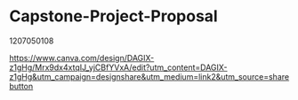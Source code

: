 # Capstone-Project-Proposal
1207050108 

https://www.canva.com/design/DAGIX-z1gHg/Mrx9dx4xtqIJ_yjCBfYVxA/edit?utm_content=DAGIX-z1gHg&utm_campaign=designshare&utm_medium=link2&utm_source=sharebutton
